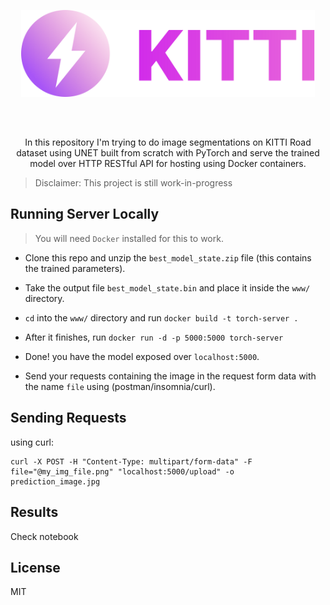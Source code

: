 <div style="text-align:center;margin-bottom:30px">
<p align="center"><img src="./assets/logo.svg" width="470"/></p>
</div>

<br/>

<p align="center">
In this repository I'm trying to do image segmentations on KITTI Road dataset using UNET built from scratch with PyTorch and serve the trained model over HTTP RESTful API for hosting using Docker containers.
</p>

> Disclaimer: This project is still work-in-progress

## Running Server Locally
> You will need `Docker` installed for this to work.

* Clone this repo and unzip the `best_model_state.zip` file (this contains the trained parameters).

* Take the output file `best_model_state.bin` and place it inside the `www/` directory.

* `cd` into the `www/` directory and run `docker build -t torch-server .`

* After it finishes, run `docker run -d -p 5000:5000 torch-server`

* Done! you have the model exposed over `localhost:5000`.

* Send your requests containing the image in the request form data with the name `file` using (postman/insomnia/curl).

## Sending Requests

using curl:

```shell
curl -X POST -H "Content-Type: multipart/form-data" -F file="@my_img_file.png" "localhost:5000/upload" -o prediction_image.jpg
```

## Results
Check notebook

## License
MIT
